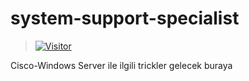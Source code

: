 # system-support-specialist
> [![Visitor](https://visitor-badge.laobi.icu/badge?page_id=kemalcankrlsn.system-support-specialist-skills)](#)

Cisco-Windows Server ile ilgili trickler gelecek buraya

